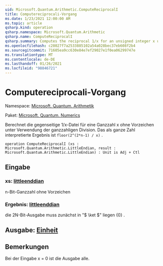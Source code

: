 ```yaml
---
uid: Microsoft.Quantum.Arithmetic.ComputeReciprocalI
title: Computereciprocali-Vorgang
ms.date: 1/23/2021 12:00:00 AM
ms.topic: article
qsharp.kind: operation
qsharp.namespace: Microsoft.Quantum.Arithmetic
qsharp.name: ComputeReciprocalI
qsharp.summary: Computes the reciprocal 1/x for an unsigned integer x using integer division. The result, interpreted as an integer, will be `floor(2^(2*n-1) / x)`.
ms.openlocfilehash: c28027f7a2533885102a54a028bec37eb608f2b4
ms.sourcegitcommit: 71605ea9cc630e84e7ef29027e1f0ea06299747e
ms.translationtype: MT
ms.contentlocale: de-DE
ms.lasthandoff: 01/26/2021
ms.locfileid: "98846721"
---
```

# <a name="computereciprocali-operation"></a>Computereciprocali-Vorgang

Namespace: [Microsoft. Quantum. Arithmetik](xref:Microsoft.Quantum.Arithmetic)

Paket: [Microsoft. Quantum. Numerics](https://nuget.org/packages/Microsoft.Quantum.Numerics)


Berechnet die gegenseitige 1/x-Datei für eine Ganzzahl x ohne Vorzeichen unter Verwendung der ganzzahligen Division. Das als ganze Zahl interpretierte Ergebnis ist `floor(2^(2*n-1) / x)` .

```qsharp
operation ComputeReciprocalI (xs : Microsoft.Quantum.Arithmetic.LittleEndian, result : Microsoft.Quantum.Arithmetic.LittleEndian) : Unit is Adj + Ctl
```


## <a name="input"></a>Eingabe

### <a name="xs--littleendian"></a>xs: [littleenddian](xref:Microsoft.Quantum.Arithmetic.LittleEndian)

n-Bit-Ganzzahl ohne Vorzeichen


### <a name="result--littleendian"></a>Ergebnis: [littleenddian](xref:Microsoft.Quantum.Arithmetic.LittleEndian)

die 2N-Bit-Ausgabe muss zunächst in "$ \ket $" liegen {0} .



## <a name="output--unit"></a>Ausgabe: [Einheit](xref:microsoft.quantum.lang-ref.unit)



## <a name="remarks"></a>Bemerkungen

Bei der Eingabe x = 0 ist die Ausgabe alle.